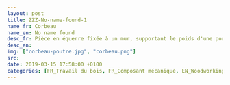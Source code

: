 ```yaml
---
layout: post
title: ZZZ-No-name-found-1
name_fr: Corbeau
name_en: No name found
desc_fr: Pièce en équerre fixée à un mur, supportant le poids d'une poutre.
desc_en: 
img: ["corbeau-poutre.jpg", "corbeau.png"]
src: 
date: 2019-03-15 17:58:00 +0100
categories: [FR_Travail du bois, FR_Composant mécanique, EN_Woodworking, EN_Mechanical part]
---
```

